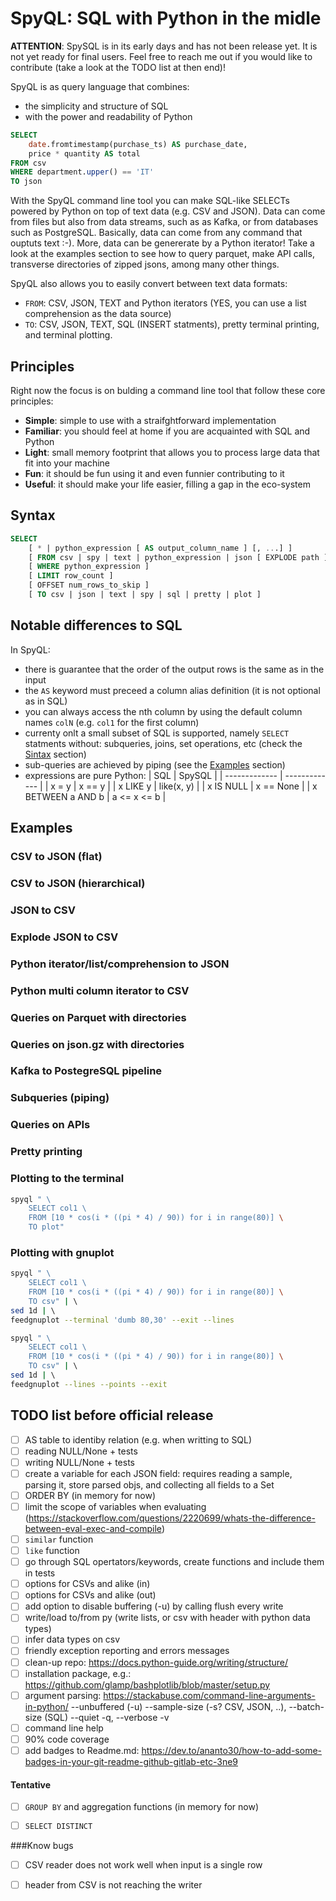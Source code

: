 # SpyQL: SQL with Python in the midle

**ATTENTION**: SpySQL is in its early days and has not been release yet. It is not yet ready for final users. Feel free to reach me out if you would like to contribute (take a look at the TODO list at then end)!

SpyQL is as query language that combines:
* the simplicity and structure of SQL
* with the power and readability of Python 

```SQL
SELECT
    date.fromtimestamp(purchase_ts) AS purchase_date,
    price * quantity AS total 
FROM csv 
WHERE department.upper() == 'IT' 
TO json 
```

With the SpyQL command line tool you can make SQL-like SELECTs powered by Python on top of text data (e.g. CSV and JSON). Data can come from files but also from data streams, such as as Kafka, or from databases such as PostgreSQL. Basically, data can come from any command that ouptuts text :-). More, data can be genererate by a Python iterator! Take a look at the examples section to see how to query parquet, make API calls, transverse directories of zipped jsons, among many other things.

SpyQL also allows you to easily convert between text data formats: 
* `FROM`: CSV, JSON, TEXT and Python iterators (YES, you can use a list comprehension as the data source)
* `TO`: CSV, JSON, TEXT, SQL (INSERT statments), pretty terminal printing, and terminal plotting. 


## Principles

Right now the focus is on bulding a command line tool that follow these core principles:
* **Simple**: simple to use with a straifghtforward implementation
* **Familiar**: you should feel at home if you are acquainted with SQL and Python
* **Light**: small memory footprint that allows you to process large data that fit into your machine
* **Fun**: it should be fun using it and even funnier contributing to it
* **Useful**: it should make your life easier, filling a gap in the eco-system

## Syntax
```SQL
SELECT 
    [ * | python_expression [ AS output_column_name ] [, ...] ]    
    [ FROM csv | spy | text | python_expression | json [ EXPLODE path ] ]
    [ WHERE python_expression ]
    [ LIMIT row_count ]
    [ OFFSET num_rows_to_skip ]
    [ TO csv | json | text | spy | sql | pretty | plot ]
```

## Notable differences to SQL
In SpyQL:
* there is guarantee that the order of the output rows is the same as in the input 
* the `AS` keyword must preceed a column alias definition (it is not optional as in SQL)
* you can always access the nth column by using the default column names `colN` (e.g. `col1` for the first column)
* currenty onlt a small subset of SQL is supported, namely `SELECT` statments without: subqueries, joins, set operations, etc (check the [Sintax](#syntax) section)
* sub-queries are achieved by piping (see the [Examples](#examples)
 section)
* expressions are pure Python:
| SQL | SpySQL |
| ------------- | ------------- |
| x = y | x == y |
| x LIKE y | like(x, y)  |
| x IS NULL  | x == None  |
| x BETWEEN a AND b  |  a <= x <= b | 


## Examples

### CSV to JSON (flat)

### CSV to JSON (hierarchical)

### JSON to CSV

### Explode JSON to CSV

### Python iterator/list/comprehension to JSON

### Python multi column iterator to CSV

### Queries on Parquet with directories

### Queries on json.gz with directories

### Kafka to PostegreSQL pipeline

### Subqueries (piping)

### Queries on APIs

### Pretty printing

### Plotting to the terminal
```sh
spyql " \ 
    SELECT col1 \ 
    FROM [10 * cos(i * ((pi * 4) / 90)) for i in range(80)] \
    TO plot"
```

### Plotting with gnuplot

```sh
spyql " \ 
    SELECT col1 \ 
    FROM [10 * cos(i * ((pi * 4) / 90)) for i in range(80)] \
    TO csv" | \ 
sed 1d | \ 
feedgnuplot --terminal 'dumb 80,30' --exit --lines 
```

```sh
spyql " \ 
    SELECT col1 \ 
    FROM [10 * cos(i * ((pi * 4) / 90)) for i in range(80)] \
    TO csv" | \ 
sed 1d | \ 
feedgnuplot --lines --points --exit
```



## TODO list before official release

- [ ] AS table to identiby relation (e.g. when writting to SQL)
- [ ] reading NULL/None + tests
- [ ] writing NULL/None + tests
- [ ] create a variable for each JSON field: requires reading a sample, parsing it, store parsed objs, and collecting all fields to a Set
- [ ] ORDER BY (in memory for now)
- [ ] limit the scope of variables when evaluating (https://stackoverflow.com/questions/2220699/whats-the-difference-between-eval-exec-and-compile)
- [ ] `similar` function
- [ ] `like` function
- [ ] go through SQL opertators/keywords, create functions and include them in tests
- [ ] options for CSVs and alike (in)
- [ ] options for CSVs and alike (out)
- [ ] add option to disable buffering (-u) by calling flush every write
- [ ] write/load to/from py (write lists, or csv with header with python data types)
- [ ] infer data types on csv
- [ ] friendly exception reporting and errors messages
- [ ] clean-up repo: https://docs.python-guide.org/writing/structure/
- [ ] installation package, e.g.: https://github.com/glamp/bashplotlib/blob/master/setup.py
- [ ] argument parsing: https://stackabuse.com/command-line-arguments-in-python/
   --unbuffered (-u)
   --sample-size (-s? CSV, JSON, ..), 
   --batch-size (SQL)
   --quiet -q, --verbose -v
- [ ] command line help   
- [ ] 90% code coverage
- [ ] add badges to Readme.md: https://dev.to/ananto30/how-to-add-some-badges-in-your-git-readme-github-gitlab-etc-3ne9
#### Tentative
- [ ] `GROUP BY` and aggregation functions (in memory for now)
- [ ] `SELECT DISTINCT`


###Know bugs
- [ ] CSV reader does not work well when input is a single row
- [ ] header from CSV is not reaching the writer 

